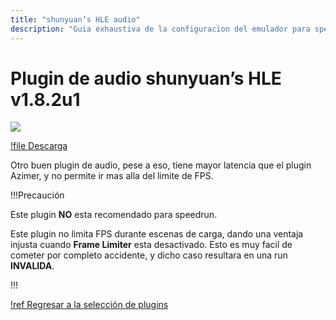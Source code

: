 ```yaml
---
title: "shunyuan’s HLE audio"
description: "Guia exhaustiva de la configuracion del emulador para speedruns de Super Mario 64"
---
```


# Plugin de audio shunyuan’s HLE v1.8.2u1

![](./img/shunyuan.png)

[!file Descarga](https://www.dropbox.com/s/hhgnnm77a3945j7/HleAudio_v1.8.2u1.zip?dl=1)

Otro buen plugin de audio, pese a eso, tiene mayor latencia que el plugin Azimer, y no permite ir mas alla del limite de FPS.

!!!Precaución

Este plugin **NO** esta recomendado para speedrun.

Este plugin no limita FPS durante escenas de carga, dando una ventaja injusta cuando **Frame Limiter** esta desactivado. Esto es muy facil de cometer por completo accidente, y dicho caso resultara en una run **INVALIDA**.

!!!

[!ref Regresar a la selección de plugins](plugin_setup.md#selección-de-plugins)
